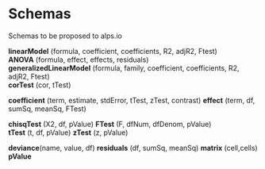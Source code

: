 Schemas
=======

Schemas to be proposed to alps.io

**linearModel** (formula, coefficient, coefficients, R2, adjR2, Ftest)  
**ANOVA** (formula, effect, effects, residuals)  
**generalizedLinearModel** (formula, family, coefficient, coefficients, R2, adjR2, Ftest)  
**corTest** (cor, tTest)

**coefficient** (term, estimate, stdError, tTest, zTest, contrast)
**effect** (term, df, sumSq, meanSq, FTest)

**chisqTest** (X2, df, pValue)
**FTest** (F, dfNum, dfDenom, pValue)  
**tTest** (t, df, pValue)
**zTest** (z, pValue)  

**deviance**(name, value, df)
**residuals** (df, sumSq, meanSq)
**matrix** (cell,cells)
**pValue** 
